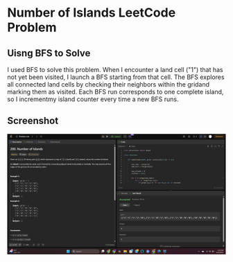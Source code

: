# Number of Islands LeetCode Problem

## Uisng BFS to Solve
I used BFS to solve this problem. 
When I encounter a land cell ("1") that has not yet been visited, I launch a BFS starting from that cell. 
The BFS explores all connected land cells by checking their neighbors within the gridand marking them as visited.
Each BFS run corresponds to one complete island, so I incrementmy island counter every time a new BFS runs.

## Screenshot
![LeetCode Solution Approved](./LeetCode_Solution_Approved.png)
